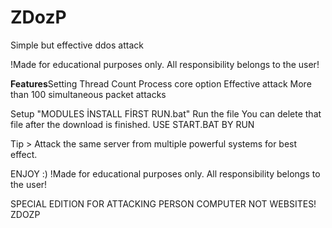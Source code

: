 # ZDozP
Simple but effective ddos attack

!Made for educational purposes only. All responsibility belongs to the user!

**Features**Setting Thread Count
Process core option
Effective attack
More than 100 simultaneous packet attacks


Setup
"MODULES İNSTALL FİRST RUN.bat" Run the file
You can delete that file after the download is finished.
USE START.BAT BY RUN

Tip > Attack the same server from multiple powerful systems for best effect.

ENJOY :)
!Made for educational purposes only. All responsibility belongs to the user!

SPECIAL EDITION FOR ATTACKING PERSON COMPUTER NOT WEBSITES!
ZDOZP
